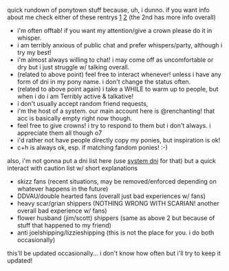 quick rundown of ponytown stuff because, uh, i dunno. if you want info about me check either of these rentrys [1](https://rentry.co/inthelittlewood) [2](https://rentry.co/pawpertypolice) 
(the 2nd has more info overall)

- i'm often offtab! if you want my attention/give a crown please do it in whisper.
- i am terribly anxious of public chat and prefer whispers/party, although i try my best!
- i'm almost always willing to chat! i may come off as uncomfortable or dry but i just struggle w/ talking overall.
- (related to above point) feel free to interact whenever! unless i have any form of dni in my pony name. i don't change the status often.
- (related to above point again) i take a WHILE to warm up to people, but when i do i am Terribly active & talkative!
- i don't usually accept random friend requests, 
- i'm the host of a system. our main account here is @renchanting! that acc is basically empty right now though.
- feel free to give crowns! i try to respond to them but i don't always. i appreciate them all though o7
- i'd rather not have people directly copy my ponies, but inspiration is ok!
- c+h is always ok, esp. if matching fandom ponies! :-)

also, i'm not gonna put a dni list here (use [system dni](https://rentry.co/grumbomb) for that) but a quick interact with caution list w/ short explanations
- skizz fans (recent situations, may be removed/enforced depending on whatever happens in the future)
- DDVAU/double hearted fans (overall just bad experiences w/ fans)
- heavy scar/grian shippers (NOTHING WRONG WITH SCARIAN! another overall bad experience w/ fans)
- flower husband (jim/scott) shippers (same as above 2 but because of stuff that happened to my friend)
- anti joelshipping/lizzieshipping (this is not the place for you. i do both occasionally)

this'll be updated occasionally... i don't know how often but i'll try to keep it updated!
